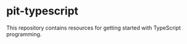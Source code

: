 # pit-typescript
This repository contains resources for getting started with TypeScript programming.
